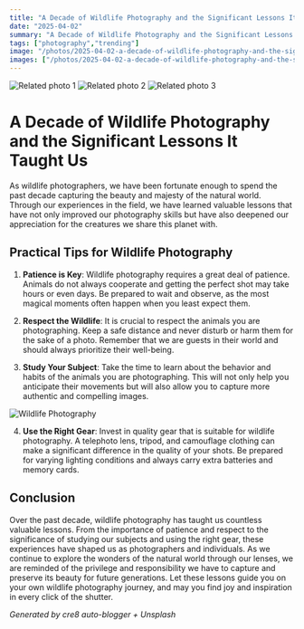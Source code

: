 ```yaml
---
title: "A Decade of Wildlife Photography and the Significant Lessons It Taught Us - The Phoblographer"
date: "2025-04-02"
summary: "A Decade of Wildlife Photography and the Significant Lessons It Taught Us - The Phoblographer - A trending topic in photography."
tags: ["photography","trending"]
image: "/photos/2025-04-02-a-decade-of-wildlife-photography-and-the-significant-lessons-it-taught-us-the-phoblographer-1.jpg"
images: ["/photos/2025-04-02-a-decade-of-wildlife-photography-and-the-significant-lessons-it-taught-us-the-phoblographer-1.jpg","/photos/2025-04-02-a-decade-of-wildlife-photography-and-the-significant-lessons-it-taught-us-the-phoblographer-2.jpg","/photos/2025-04-02-a-decade-of-wildlife-photography-and-the-significant-lessons-it-taught-us-the-phoblographer-3.jpg"]
---
```



<div class="grid grid-cols-1 sm:grid-cols-2 md:grid-cols-3 gap-4">
  <img src="/photos/2025-04-02-a-decade-of-wildlife-photography-and-the-significant-lessons-it-taught-us-the-phoblographer-1.jpg" alt="Related photo 1" class="w-full rounded-lg" />
<img src="/photos/2025-04-02-a-decade-of-wildlife-photography-and-the-significant-lessons-it-taught-us-the-phoblographer-2.jpg" alt="Related photo 2" class="w-full rounded-lg" />
<img src="/photos/2025-04-02-a-decade-of-wildlife-photography-and-the-significant-lessons-it-taught-us-the-phoblographer-3.jpg" alt="Related photo 3" class="w-full rounded-lg" />
</div>


# A Decade of Wildlife Photography and the Significant Lessons It Taught Us

As wildlife photographers, we have been fortunate enough to spend the past decade capturing the beauty and majesty of the natural world. Through our experiences in the field, we have learned valuable lessons that have not only improved our photography skills but have also deepened our appreciation for the creatures we share this planet with.

## Practical Tips for Wildlife Photography

1. **Patience is Key**: Wildlife photography requires a great deal of patience. Animals do not always cooperate and getting the perfect shot may take hours or even days. Be prepared to wait and observe, as the most magical moments often happen when you least expect them.

2. **Respect the Wildlife**: It is crucial to respect the animals you are photographing. Keep a safe distance and never disturb or harm them for the sake of a photo. Remember that we are guests in their world and should always prioritize their well-being.

3. **Study Your Subject**: Take the time to learn about the behavior and habits of the animals you are photographing. This will not only help you anticipate their movements but will also allow you to capture more authentic and compelling images.

![Wildlife Photography](/path/to/image)

4. **Use the Right Gear**: Invest in quality gear that is suitable for wildlife photography. A telephoto lens, tripod, and camouflage clothing can make a significant difference in the quality of your shots. Be prepared for varying lighting conditions and always carry extra batteries and memory cards.

## Conclusion

Over the past decade, wildlife photography has taught us countless valuable lessons. From the importance of patience and respect to the significance of studying our subjects and using the right gear, these experiences have shaped us as photographers and individuals. As we continue to explore the wonders of the natural world through our lenses, we are reminded of the privilege and responsibility we have to capture and preserve its beauty for future generations. Let these lessons guide you on your own wildlife photography journey, and may you find joy and inspiration in every click of the shutter.

*Generated by cre8 auto-blogger + Unsplash*
